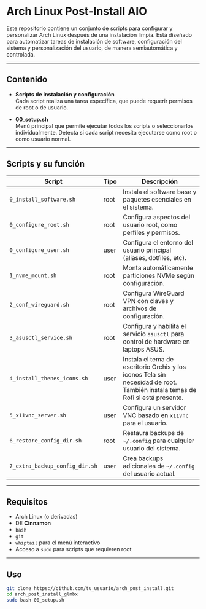 # Arch Linux Post-Install AIO

Este repositorio contiene un conjunto de scripts para configurar y personalizar Arch Linux después de una instalación limpia. Está diseñado para automatizar tareas de instalación de software, configuración del sistema y personalización del usuario, de manera semiautomática y controlada.

---

## Contenido

- **Scripts de instalación y configuración**  
  Cada script realiza una tarea específica, que puede requerir permisos de root o de usuario.

- **00_setup.sh**  
  Menú principal que permite ejecutar todos los scripts o seleccionarlos individualmente. Detecta si cada script necesita ejecutarse como root o como usuario normal.

---

## Scripts y su función

| Script | Tipo | Descripción |
|--------|------|-------------|
| `0_install_software.sh` | root | Instala el software base y paquetes esenciales en el sistema. |
| `0_configure_root.sh` | root | Configura aspectos del usuario root, como perfiles y permisos. |
| `0_configure_user.sh` | user | Configura el entorno del usuario principal (aliases, dotfiles, etc). |
| `1_nvme_mount.sh` | root | Monta automáticamente particiones NVMe según configuración. |
| `2_conf_wireguard.sh` | root | Configura WireGuard VPN con claves y archivos de configuración. |
| `3_asusctl_service.sh` | root | Configura y habilita el servicio `asusctl` para control de hardware en laptops ASUS. |
| `4_install_thenes_icons.sh` | user | Instala el tema de escritorio Orchis y los iconos Tela sin necesidad de root. También instala temas de Rofi si está presente. |
| `5_x11vnc_server.sh` | user | Configura un servidor VNC basado en `x11vnc` para el usuario. |
| `6_restore_config_dir.sh` | root | Restaura backups de `~/.config` para cualquier usuario del sistema. |
| `7_extra_backup_config_dir.sh` | user | Crea backups adicionales de `~/.config` del usuario actual. |

---

## Requisitos

- Arch Linux (o derivadas)
- DE **Cinnamon**
- `bash`  
- `git`  
- `whiptail` para el menú interactivo
- Acceso a `sudo` para scripts que requieren root

---

## Uso

```bash
git clone https://github.com/tu_usuario/arch_post_install.git
cd arch_post_install_glmbx
sudo bash 00_setup.sh


